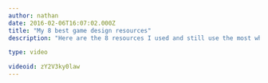 ```yaml
---
author: nathan
date: 2016-02-06T16:07:02.000Z
title: "My 8 best game design resources"
description: "Here are the 8 resources I used and still use the most when it comes to learning about Game Design."

type: video

videoid: zY2V3ky0law
---
```


